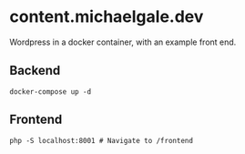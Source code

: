 # content.michaelgale.dev

Wordpress in a docker container, with an example front end.

## Backend 

`docker-compose up -d` 

## Frontend

`php -S localhost:8001 # Navigate to /frontend`